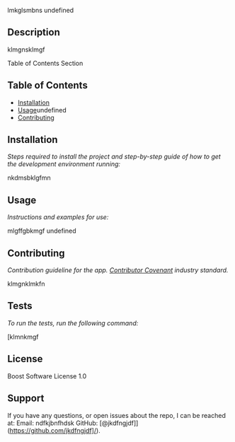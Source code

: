 

  lmkglsmbns
  undefined

  ## Description 
  
  klmgnsklmgf

  Table of Contents Section

  ## Table of Contents
  * [Installation](#installation)
  * [Usage](#usage)undefined
  * [Contributing](#contributing)
  


  ## Installation
  
  *Steps required to install the project and step-by-step guide of how to get the development environment running:*
  
  nkdmsbklgfmn

  ## Usage 
  
  *Instructions and examples for use:*
  
  mlgffgbkmgf
  undefined

  ## Contributing
 
  *Contribution guideline for the app. [Contributor Covenant](https://www.contributor-covenant.org/) industry standard.*
  
  klmgnklmkfn

  ## Tests
  
  *To run the tests, run the following command:*
  
  [klmnkmgf

  ## License
  
  Boost Software License 1.0

  ## Support
  
  If you have any questions, or open issues about the repo, I can be reached at:
  Email: ndfkjbnfhdsk
  GitHub: [@jkdfngjdf]](https://github.com/jkdfngjdf]/).
  
